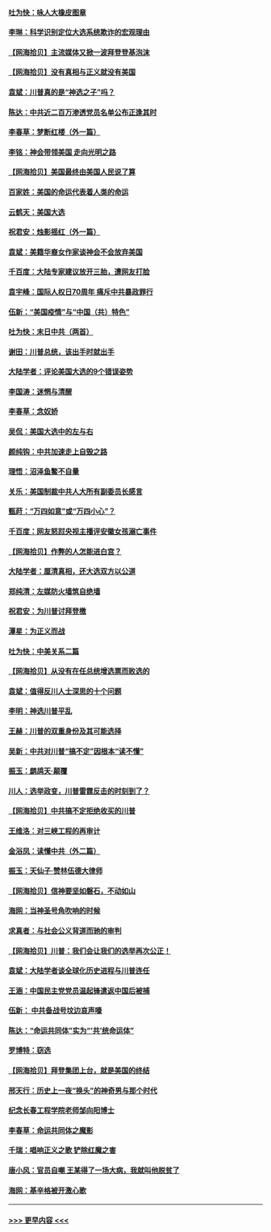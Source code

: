 #### [吐为快：咏人大橡皮图章](../pages/nsc993/n12624470.md?t=12170502) 
#### [李琳：科学识别定位大选系统欺诈的宏观理由](../pages/nsc993/n12624340.md?t=12170502) 
#### [【网海拾贝】主流媒体又掀一波拜登登基泡沫](../pages/nsc993/n12624000.md?t=12170502) 
#### [【网海拾贝】没有真相与正义就没有美国](../pages/nsc993/n12621885.md?t=12170502) 
#### [袁斌：川普真的是“神选之子”吗？](../pages/nsc993/n12621749.md?t=12170502) 
#### [陈达：中共近二百万渗透党员名单公布正逢其时](../pages/nsc993/n12620870.md?t=12170502) 
#### [李春草：梦断红楼（外一篇）](../pages/nsc993/n12619122.md?t=12170502) 
#### [李铭：神会带领美国 走向光明之路](../pages/nsc993/n12618584.md?t=12170502) 
#### [【网海拾贝】美国最终由美国人民说了算](../pages/nsc993/n12617255.md?t=12170502) 
#### [百家姓：美国的命运代表着人类的命运](../pages/nsc993/n12615838.md?t=12170502) 
#### [云鹤天：美国大选](../pages/nsc993/n12615994.md?t=12170502) 
#### [祝君安：烛影摇红（外一篇）](../pages/nsc993/n12615975.md?t=12170502) 
#### [袁斌：美籍华裔女作家谈神会不会放弃美国](../pages/nsc993/n12615263.md?t=12170502) 
#### [千百度：大陆专家建议放开三胎，遭网友打脸](../pages/nsc993/n12614456.md?t=12170502) 
#### [袁宇峰：国际人权日70周年 痛斥中共暴政罪行](../pages/nsc993/n12611965.md?t=12170502) 
#### [伍新：“美国疫情”与“中国（共）特色”](../pages/nsc993/n12611463.md?t=12170502) 
#### [吐为快：末日中共（两首）](../pages/nsc993/n12611461.md?t=12170502) 
#### [谢田：川普总统，该出手时就出手](../pages/nsc993/n12610905.md?t=12170502) 
#### [大陆学者：评论美国大选的9个错误姿势](../pages/nsc993/n12609586.md?t=12170502) 
#### [李国涛：迷惘与清醒](../pages/nsc993/n12607532.md?t=12170502) 
#### [李春草：念奴娇](../pages/nsc993/n12607083.md?t=12170502) 
#### [吴侃：美国大选中的左与右](../pages/nsc993/n12607054.md?t=12170502) 
#### [颜纯钩：中共加速走上自毁之路](../pages/nsc993/n12606473.md?t=12170502) 
#### [理悟：沼泽鱼鳖不自量](../pages/nsc993/n12606454.md?t=12170502) 
#### [关乐：美国制裁中共人大所有副委员长感言](../pages/nsc993/n12606442.md?t=12170502) 
#### [甄莳：“万四如意”或“万四小心”？](../pages/nsc993/n12606091.md?t=12170502) 
#### [千百度：网友怒怼央视主播评安徽女孩溺亡事件](../pages/nsc993/n12605370.md?t=12170502) 
#### [【网海拾贝】作弊的人怎能进白宫？](../pages/nsc993/n12603546.md?t=12170502) 
#### [大陆学者：厘清真相，还大选双方以公道](../pages/nsc993/n12603475.md?t=12170502) 
#### [郑纯清：左媒防火墙筑自绝墙](../pages/nsc993/n12602226.md?t=12170502) 
#### [祝君安：为川普讨拜登檄](../pages/nsc993/n12602199.md?t=12170502) 
#### [潭星：为正义而战](../pages/nsc993/n12600926.md?t=12170502) 
#### [吐为快：中美关系二篇](../pages/nsc993/n12600908.md?t=12170502) 
#### [【网海拾贝】从没有在任总统增选票而败选的](../pages/nsc993/n12600435.md?t=12170502) 
#### [袁斌：值得反川人士深思的十个问题](../pages/nsc993/n12600332.md?t=12170502) 
#### [李明：神选川普平乱](../pages/nsc993/n12599751.md?t=12170502) 
#### [王赫：川普的双重身份及其可能选择](../pages/nsc993/n12599723.md?t=12170502) 
#### [吴新：中共对川普“搞不定”因根本“读不懂”](../pages/nsc993/n12599502.md?t=12170502) 
#### [振玉：鹧鸪天‧颠覆](../pages/nsc993/n12599494.md?t=12170502) 
#### [川人：选举政变，川普雷霆反击的时刻到了？](../pages/nsc993/n12599291.md?t=12170502) 
#### [【网海拾贝】中共搞不定拒绝收买的川普](../pages/nsc993/n12598955.md?t=12170502) 
#### [王维洛：对三峡工程的再审计](../pages/nsc993/n12598436.md?t=12170502) 
#### [金浴凤：读懂中共（外二篇）](../pages/nsc993/n12597943.md?t=12170502) 
#### [振玉：天仙子‧赞林伍德大律师](../pages/nsc993/n12597929.md?t=12170502) 
#### [【网海拾贝】信神要坚如磐石，不动如山](../pages/nsc993/n12597901.md?t=12170502) 
#### [海网：当神圣号角吹响的时候](../pages/nsc993/n12595891.md?t=12170502) 
#### [求真者：与社会公义背道而驰的审判](../pages/nsc993/n12595868.md?t=12170502) 
#### [【网海拾贝】川普：我们会让我们的选举再次公正！](../pages/nsc993/n12594930.md?t=12170502) 
#### [袁斌：大陆学者谈全球化历史进程与川普连任](../pages/nsc993/n12594690.md?t=12170502) 
#### [王涵：中国民主党党员温起锋遣返中国后被捕](../pages/nsc993/n12594540.md?t=12170502) 
#### [伍新： 中共备战号坟边哀声嚎](../pages/nsc993/n12593086.md?t=12170502) 
#### [陈达：“命运共同体”实为“‘共’统命运体”](../pages/nsc993/n12590865.md?t=12170502) 
#### [罗博特：窃选](../pages/nsc993/n12590619.md?t=12170502) 
#### [【网海拾贝】拜登集团上台，就是美国的终结](../pages/nsc993/n12589725.md?t=12170502) 
#### [邢天行：历史上一夜“换头”的神奇男与那个时代](../pages/nsc993/n12589424.md?t=12170502) 
#### [纪念长春工程学院老师邹向阳博士](../pages/nsc993/n12585390.md?t=12170502) 
#### [李春草：命运共同体之魔影](../pages/nsc993/n12585026.md?t=12170502) 
#### [千瑞：唱响正义之歌 铲除红魔之害](../pages/nsc993/n12585002.md?t=12170502) 
#### [唐小风：官员自嘲 王某得了一场大病，我就叫他脱贫了](../pages/nsc993/n12584981.md?t=12170502) 
#### [海网：基辛格被开激心歌](../pages/nsc993/n12584946.md?t=12170502) 

----
#### [ >>> 更早内容 <<< ](../indexes/nsc993-earlier.md)

